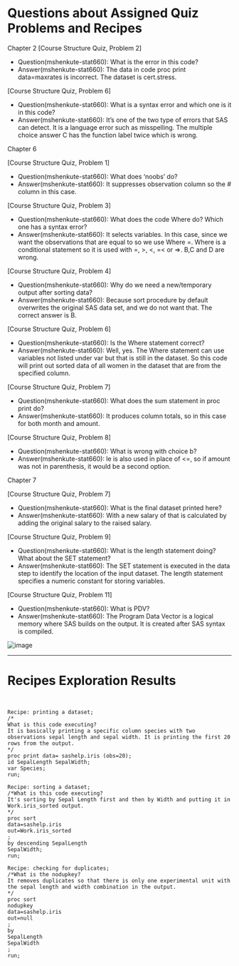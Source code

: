 
# Questions about Assigned Quiz Problems and Recipes



Chapter 2
[Course Structure Quiz, Problem 2]
* Question(mshenkute-stat660): What is the error in this code? 
* Answer(mshenkute-stat660): The data in code proc print data=maxrates is incorrect. The dataset is cert.stress. 


[Course Structure Quiz, Problem 6]
* Question(mshenkute-stat660): What is a syntax error and which one is it in this code? 
* Answer(mshenkute-stat660): It’s one of the two type of errors that SAS can detect. It is a language error such as misspelling. The multiple choice answer C has the function label twice which is wrong. 

Chapter 6 

[Course Structure Quiz, Problem 1]
* Question(mshenkute-stat660): What does ‘noobs’ do? 
* Answer(mshenkute-stat660): It suppresses observation column so the # column in this case. 

[Course Structure Quiz, Problem 3]
* Question(mshenkute-stat660): What does the code Where do? Which one has a syntax error?
* Answer(mshenkute-stat660): It selects variables. In this case, since we want the observations that are equal to so we use Where =. Where is a conditional statement so it is used with =, >, <, =< or =>. B,C and D are wrong. 

[Course Structure Quiz, Problem 4]
* Question(mshenkute-stat660): Why do we need a new/temporary output after sorting data?
* Answer(mshenkute-stat660): Because sort procedure by default overwrites the original SAS data set, and we do not want that. The correct answer is B. 

[Course Structure Quiz, Problem 6]
* Question(mshenkute-stat660): Is the Where statement correct?
* Answer(mshenkute-stat660): Well, yes. The Where statement can use variables not listed under var but that is still in the dataset. So this code will print out sorted data of all women in the dataset that are from the specified column.

[Course Structure Quiz, Problem 7]
* Question(mshenkute-stat660): What does the sum statement in proc print do? 
* Answer(mshenkute-stat660): It produces column totals, so in this case for both month and amount. 

[Course Structure Quiz, Problem 8]
* Question(mshenkute-stat660): What is wrong with choice b?
* Answer(mshenkute-stat660): le is also used in place of <=, so if amount was not in parenthesis, it would be a second option. 



Chapter 7

[Course Structure Quiz, Problem 7]
* Question(mshenkute-stat660): What is the final dataset printed here?
* Answer(mshenkute-stat660): With a new salary of that is calculated by adding the original salary to the raised salary.


[Course Structure Quiz, Problem 9]
* Question(mshenkute-stat660): What is the length statement doing? What about the SET statement?
* Answer(mshenkute-stat660): The SET statement is executed in the data step to identify the location of the input dataset. The length statement specifies a numeric constant for storing variables. 


[Course Structure Quiz, Problem 11]
* Question(mshenkute-stat660): What is PDV?
* Answer(mshenkute-stat660): The Program Data Vector is a logical memory where SAS builds on the output. It is created after SAS syntax is compiled.

![image](https://user-images.githubusercontent.com/80928306/114282712-5745d480-99fa-11eb-8c81-2d33fa6eefa3.png)



***



# Recipes Exploration Results



```SAS


Recipe: printing a dataset;
/*
What is this code executing?
It is basically printing a specific column species with two observations sepal length and sepal width. It is printing the first 20 rows from the output.
*/
proc print data= sashelp.iris (obs=20);
id SepalLength SepalWidth;
var Species;
run;

Recipe: sorting a dataset;
/*What is this code executing?
It's sorting by Sepal Length first and then by Width and putting it in Work.iris_sorted output.
*/
proc sort
data=sashelp.iris
out=Work.iris_sorted
;
by descending SepalLength
SepalWidth;
run;

Recipe: checking for duplicates;
/*What is the nodupkey?
It removes duplicates so that there is only one experimental unit with the sepal length and width combination in the output.
*/
proc sort
nodupkey
data=sashelp.iris
out=null
;
by
SepalLength
SepalWidth
;
run;


```
